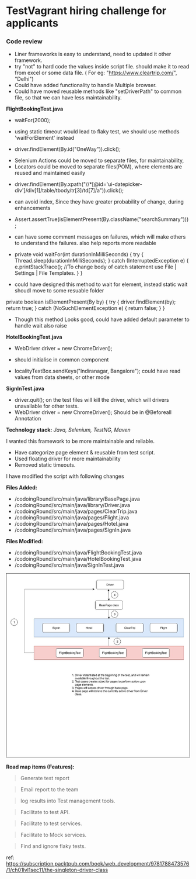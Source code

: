 # TestVagrant hiring challenge for applicants 
### Code review

* Liner frameworks is easy to understand, need to updated it other framework.
* try "not" to hard code the values inside script file. should make it to read from excel or some data file.
	( For eg: "https://www.cleartrip.com/", "Delhi")
* Could have added functionality to handle Multiple browser.
* Could have moved reusable methods like "setDriverPath" to common file, so that we can have less maintainability.


**FlightBookingTest.java**

- waitFor(2000);
* using static timeout would lead to flaky test, we should use methods 'waitForElement' instead

- driver.findElement(By.id("OneWay")).click();
* Selenium Actions could be moved to separate files, for maintainability,
* Locators could be moved to separate files(POM), where elements are reused and maintained easily

- driver.findElement(By.xpath("//*[@id='ui-datepicker-div']/div[1]/table/tbody/tr[3]/td[7]/a")).click();
* can avoid index, Since they have greater probability of change, during enhancements

- Assert.assertTrue(isElementPresent(By.className("searchSummary")));
* can have some comment messages on failures, which will make others to understand the failures. also help reports more readable


- private void waitFor(int durationInMilliSeconds) {
        try {
            Thread.sleep(durationInMilliSeconds);
        } catch (InterruptedException e) {
            e.printStackTrace();  //To change body of catch statement use File | Settings | File Templates.
        }
    }

* could have designed this method to wait for element, instead static wait shoudl move to some resuable folder

private boolean isElementPresent(By by) {
        try {
            driver.findElement(by);
            return true;
        } catch (NoSuchElementException e) {
            return false;
        }
    }

* Though this method Looks good, could have added default parameter to handle wait also raise 


**HotelBookingTest.java**


- WebDriver driver = new ChromeDriver();
* should initialise in common component 

- localityTextBox.sendKeys("Indiranagar, Bangalore");
could have read values from data sheets, or other mode


**SignInTest.java**

- driver.quit();
on the test files will kill the driver, which will drivers unavailable for other tests.
-  WebDriver driver = new ChromeDriver();
Should be in @Beforeall Annotation


**Technology stack:** *Java, Selenium, TestNG, Maven*

I wanted this framework to be more maintainable and reliable.  <br />
  - Have categorize page element & reusable from test script.
  - Used floating driver for more maintainability
  - Removed static timeouts.

I have modified the script with following changes

 **Files Added:**
- /codoingRound/src/main/java/library/BasePage.java
- /codoingRound/src/main/java/library/Driver.java
- /codoingRound/src/main/java/pages/ClearTrip.java
- /codoingRound/src/main/java/pages/Flight.java
- /codoingRound/src/main/java/pages/Hotel.java
- /codoingRound/src/main/java/pages/SignIn.java

**Files Modified:**
- /codoingRound/src/main/java/FlightBookingTest.java
- /codoingRound/src/main/java/HotelBookingTest.java
- /codoingRound/src/main/java/SignInTest.java
	
![picture](floatingDriver.jpg)

**Road map items (Features):**
> Generate test report

> Email report to the team

> log results into Test management tools.

> Facilitate to test API.

> Facilitate to test services.

> Facilitate to Mock services.

> Find and ignore flaky tests.


 
ref: https://subscription.packtpub.com/book/web_development/9781788473576/1/ch01lvl1sec11/the-singleton-driver-class
 